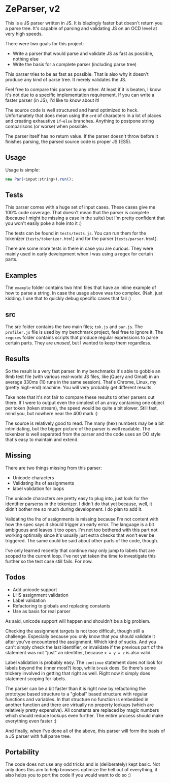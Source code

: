 # ZeParser, v2

This is a JS parser written in JS. It is blazingly faster but doesn't return you a parse tree. It's capable of parsing and validating JS on an OCD level at very high speeds.

There were two goals for this project:

- Write a parser that would parse and validate JS as fast as possible, nothing else
- Write the basis for a complete parser (including parse tree)

This parser tries to be as fast as possible. That is also why it doesn't produce any kind of parse tree. It merely validates the JS.

Feel free to compare this parser to any other. At least if it is beaten, I know it's not due to a specific implementation requirement. If you can write a faster parser (in JS), I'd like to know about it!

The source code is well structured and hand optimized to heck. Unfortunately that does mean using the `ord` of characters in a lot of places and creating exhaustive `if`-`else` branches. Anything to postpone string comparisons (or worse) when possible.

The parser itself has no return value. If the parser doesn't throw before it finishes parsing, the parsed source code is proper JS (ES5).

## Usage

Usage is simple:

```js
new Par(<input:string>).run();
```
## Tests

This parser comes with a huge set of input cases. These cases give me 100% code coverage. That doesn't mean that the parser is complete (because I might be missing a case in the suite) but I'm pretty confident that you won't easily poke a hole into it :)

The tests can be found in `tests/tests.js`. You can run them for the tokenizer (`tests/tokenizer.html`) and for the parser (`tests/parser.html`).

There are some more tests in there in case you are curious. They were mainly used in early development when I was using a regex for certain parts.

## Examples

The `example` folder contains two html files that have an inline example of how to parse a string. In case the usage above was too complex. (Nah, just kidding. I use that to quickly debug specific cases that fail :)

## src

The src folder contains the two main files; `tok.js` and `par.js`. The `profiler.js` file is used by my benchmark project, feel free to ignore it. The `regexes` folder contains scripts that produce regular expressions to parse certain parts. They are _unused_, but I wanted to keep them regardless.

## Results

So the result is a very fast parser. In my benchmarks it's able to gobble an 8mb test file (with various real-world JS files, like jQuery and Gmail) in an average 330ms (10 runs in the same session). That's Chrome, Linux, my (pretty high-end) machine. You will very probably get different results.

Take note that it's not fair to compare these results to other parsers out there. If I were to output even the simplest of an array containing one object per token (token stream), the speed would be quite a bit slower. Still fast, mind you, but nowhere near the 400 mark :)

The source is relatively good to read. The many (hex) numbers may be a bit intimidating, but the bigger picture of the parser is well readable. The tokenizer is well separated from the parser and the code uses an OO style that's easy to maintain and extend.

## Missing

There are two things missing from this parser:

- Unicode characters
- Validating lhs of assignments
- label validation for loops

The unicode characters are pretty easy to plug into, just look for the identifier parserss in the tokenizer. I didn't do that yet because, well, it didn't bother me so much during development. I do plan to add it.

Validating the lhs of assignments is missing because I'm not content with how the spec says it should trigger an early error. The language is a bit ambiguous and leaves it too open. I'm not too bothered with this part not working optimally since it's usually just extra checks that won't ever be triggered. The same could be said about other parts of the code, though.

I've only learned recently that continue may only jump to labels that are scoped to the current loop. I've not yet taken the time to investigate this further so the test case still fails. For now.

## Todos

- Add unicode support
- LHS assignment validation
- Label validation
- Refactoring to globals and replacing constants
- Use as basis for real parser

As said, unicode support will happen and shouldn't be a big problem.

Checking the assignment targets is not tooo difficult, though still a challenge. Especially because you only know that you should validate it after you've encountered the assignment. Which kind of sucks. And you can't simply check the last identifier, or invalidate if the previous part of the statement was not "just" an identifier, because `x = y = z` is also valid.

Label validation is probably easy. The `continue` statement does not look for labels beyond the (inner most?) loop, while `break` does. So there's some trickery involved in getting that right as well. Right now it simply does statement scoping for labels.

The parser can be a bit faster than it is right now by refactoring the prototype based structure to a "global" based structure with regular functions and variables. In that structure no function is embedded in another function and there are virtually no property lookups (which are relatively pretty expensive). All constants are replaced by magic numbers which should reduce lookups even further. The entire process should make everything even faster :)

And finally, when I've done all of the above, this parser will form the basis of a JS parser with full parse tree.

## Portability

The code does not use any odd tricks and is (deliberately) kept basic. Not only does this aim to help browsers optimize the hell out of everything, it also helps you to port the code if you would want to do so :)

